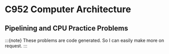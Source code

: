 # C952 Computer Architecture

## Pipelining and CPU Practice Problems

:::{note}
These problems are code generated. So I can easily make more on request.
:::
